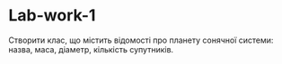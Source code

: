 # Lab-work-1
Створити клас, що містить відомості про планету сонячної системи: назва, маса, діаметр, кількість супутників.

